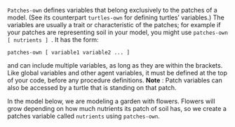﻿`Patches-own` defines variables that belong exclusively to the patches of a model. (See its counterpart `turtles-own` for defining turtles’ variables.) The variables are usually a trait or characteristic of the patches; for example if your patches are representing soil in your model, you might use `patches-own [ nutrients ] `.  It has the form:



 ```patches-own [ variable1 variable2 ... ]```



and can include multiple variables, as long as they are within the brackets. Like global variables and other agent variables, it must be defined at the top of your code, before any procedure definitions. **Note** : Patch variables can also be accessed by a turtle that is standing on that patch.



In the model below, we are modeling a garden with flowers. Flowers will grow depending on how much nutrients its patch of soil has, so we create a patches variable called `nutrients` using `patches-own`.

